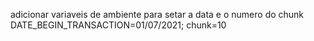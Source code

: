 adicionar variaveis de ambiente para setar a data e o numero do chunk
DATE_BEGIN_TRANSACTION=01/07/2021;
chunk=10
